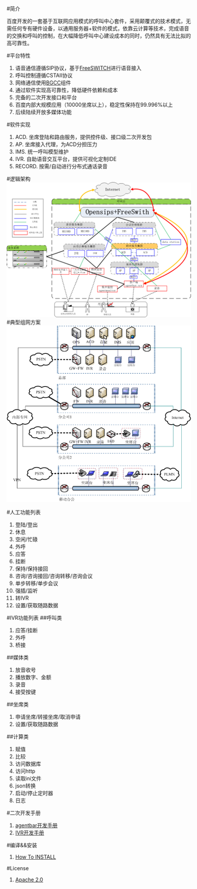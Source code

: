 #简介

百度开发的一套基于互联网应用模式的呼叫中心套件，采用颠覆式的技术模式，无需任何专有硬件设备，以通用服务器+软件的模式，依靠云计算等技术，完成语音的交换和呼叫的控制，在大幅降低呼叫中心建设成本的同时，仍然具有无法比拟的高可靠性。

#平台特性
1. 语音通信遵循SIP协议，基于[FreeSWITCH](http://www.freeswitch.org)进行语音接入
2. 呼叫控制遵循CSTAII协议
3. 网络通信使用[BGCC](https://github.com/BaiduCC/BGCC/)组件
4. 通过软件实现高可靠性，降低硬件依赖和成本
5. 完备的二次开发接口和平台
6. 百度内部大规模应用（10000坐席以上），稳定性保持在99.996%以上
7. 后续陆续开放多媒体功能

#软件实现
1. ACD. 坐席登陆和路由服务，提供控件级、接口级二次开发包
2. AP. 坐席接入代理，为ACD分担压力
2. IMS. 统一呼叫模型维护
3. IVR. 自助语音交互平台，提供可视化定制IDE
4. RECORD. 按需/自动进行分布式通话录音

#逻辑架构
![](./img/arch.png)
#典型组网方案
![](./img/solution.png)

#人工功能列表
1. 登陆/登出
2. 休息
3. 空闲/忙碌
4. 外呼
5. 应答
6. 挂断
7. 保持/保持接回
8. 咨询/咨询接回/咨询转移/咨询会议
9. 单步转移/单步会议
10. 强插/监听
11. 转IVR
12. 设置/获取随路数据

#IVR功能列表
##呼叫类
1. 应答/挂断
2. 外呼
3. 桥接

##媒体类
1. 放音收号
2. 播放数字、金额
3. 录音
4. 接受按键

##坐席类
1. 申请坐席/转接坐席/取消申请
2. 设置/获取随路数据
 
##计算类
1. 赋值
2. 比较
3. 访问数据库
4. 访问http
5. 读取ini文件
6. json转换
7. 启动/停止定时器
8. 日志


#二次开发手册
1. [agentbar开发手册](./tools/agentbar/doc/develop_manual.pdf)
2. [IVR开发手册](./platform/ivr/doc/develop_manual.pdf)

#编译&&安装
1. [How To INSTALL](./INSTALL.md)

#License
1. [Apache 2.0](./LICENSE)



